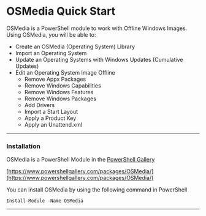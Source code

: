 # OSMedia Quick Start

OSMedia is a PowerShell module to work with Offline Windows Images.  Using OSMedia, you will be able to:

* Create an OSMedia \(Operating System\) Library
* Import an Operating System
* Update an Operating Systems with Windows Updates \(Cumulative Updates\)
* Edit an Operating System Image Offline
  * Remove Appx Packages
  * Remove Windows Capabilities
  * Remove Windows Features
  * Remove Windows Packages
  * Add Drivers
  * Import a Start Layout
  * Apply a Product Key
  * Apply an Unattend.xml

---

### Installation

OSMedia is a PowerShell Module in the [PowerShell Gallery](https://www.powershellgallery.com/)

[https://www.powershellgallery.com/packages/OSMedia/](https://www.powershellgallery.com/packages/OSMedia/)

You can install OSMedia by using the following command in PowerShell

```
Install-Module -Name OSMedia
```

---











